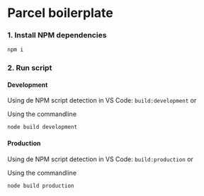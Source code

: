 # Parcel boilerplate

### 1. Install NPM dependencies

```bash
npm i
```

### 2. Run script

#### Development

Using de NPM script detection in VS Code: `build:development` or

Using the commandline

```bash
node build development
```

#### Production

Using de NPM script detection in VS Code: `build:production` or

Using the commandline

```bash
node build production
```
